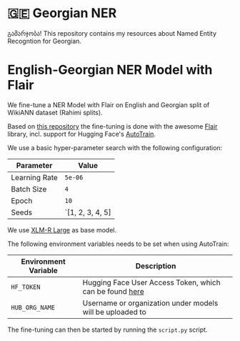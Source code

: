 # 🇬🇪 Georgian NER

გამარჯობა! This repository contains my resources about Named Entity Recogntion for Georgian.

# English-Georgian NER Model with Flair

We fine-tune a NER Model with Flair on English and Georgian split of WikiANN dataset (Rahimi splits).

Based on [this repository](https://github.com/stefan-it/autotrain-flair-mobie) the fine-tuning is done with the
awesome [Flair](https://github.com/flairNLP/flair) library, incl. support for Hugging Face's [AutoTrain](https://github.com/huggingface/autotrain-advanced).

We use a basic hyper-parameter search with the following configuration:

| Parameter     | Value            |
|---------------|------------------|
| Learning Rate | `5e-06`          |
| Batch Size    | `4`              |
| Epoch         | `10`             |
| Seeds         | `[1, 2, 3, 4, 5] |

We use [XLM-R Large](https://huggingface.co/xlm-roberta-large) as base model.

The following environment variables needs to be set when using AutoTrain:

| Environment Variable | Description                                                                                       |
|----------------------|---------------------------------------------------------------------------------------------------|
| `HF_TOKEN`           | Hugging Face User Access Token, which can be found [here](https://huggingface.co/settings/tokens) |
| `HUB_ORG_NAME`       | Username or organization under models will be uploaded to                                         |

The fine-tuning can then be started by running the `script.py` script.
